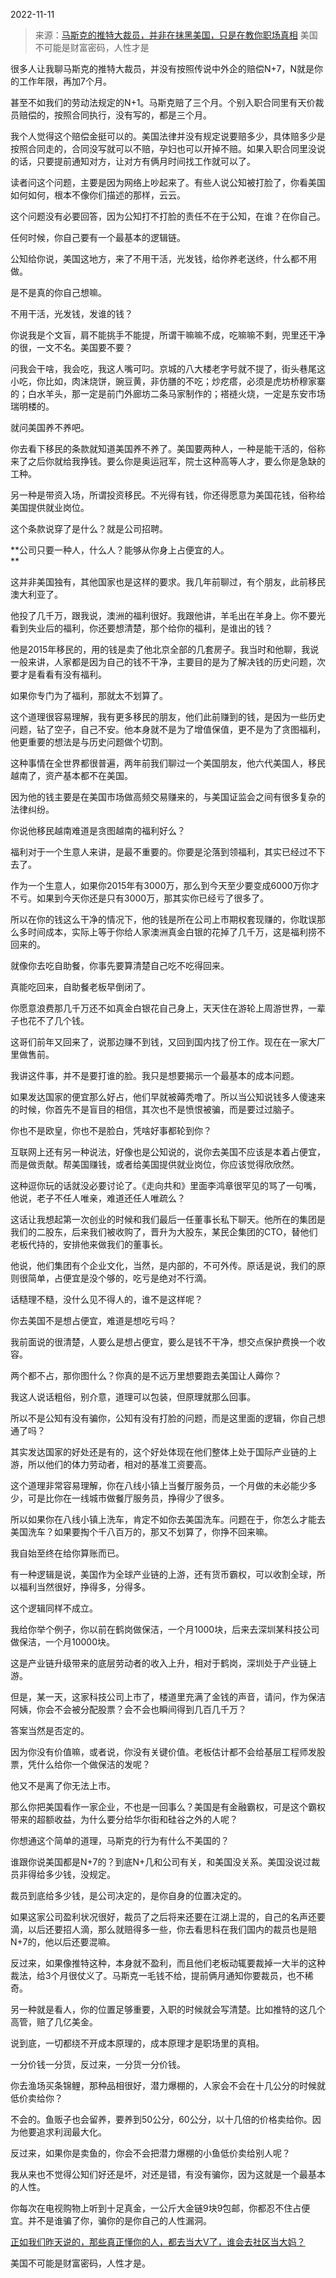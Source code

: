 2022-11-11

> 来源：[马斯克的推特大裁员，并非在抹黑美国，只是在教你职场真相](http://mp.weixin.qq.com/s?__biz=MzU0MjYwNDU2Mw==&mid=2247508607&idx=1&sn=3ebd672f6615ff082bc44bc08c9dd5e5&chksm=fb1ace03cc6d4715709a00abeb995003381907ee58c702b1e7a53ea248774441ff1f3b064078&scene=27#wechat_redirect)
> 美国不可能是财富密码，人性才是

很多人让我聊马斯克的推特大裁员，并没有按照传说中外企的赔偿N+7，N就是你的工作年限，再加7个月。  

甚至不如我们的劳动法规定的N+1。马斯克赔了三个月。个别入职合同里有天价裁员赔偿的，按照合同执行，没有写的，都是三个月。

我个人觉得这个赔偿金挺可以的。美国法律并没有规定说要赔多少，具体赔多少是按照合同走的，合同没写就可以不赔，孕妇也可以开掉不赔。如果入职合同里没说的话，只要提前通知对方，让对方有俩月时间找工作就可以了。

读者问这个问题，主要是因为网络上吵起来了。有些人说公知被打脸了，你看美国如何如何，根本不像你们描述的那样，云云。  

这个问题没有必要回答，因为公知打不打脸的责任不在于公知，在谁？在你自己。  

任何时候，你自己要有一个最基本的逻辑链。  

公知给你说，美国这地方，来了不用干活，光发钱，给你养老送终，什么都不用做。

是不是真的你自己想嘛。

不用干活，光发钱，发谁的钱？  

你说我是个文盲，肩不能挑手不能提，所谓干嘛嘛不成，吃嘛嘛不剩，兜里还干净的很，一文不名。美国要不要？  

问我会干啥，我会吃，我这人嘴可叼。京城的八大楼老字号就不提了，街头巷尾这小吃，你比如，肉沫烧饼，豌豆黄，非仿膳的不吃；炒疙瘩，必须是虎坊桥穆家寨的；白水羊头，那一定是前门外廊坊二条马家制作的；褡裢火烧，一定是东安市场瑞明楼的。  

就问美国养不养吧。  

你去看下移民的条款就知道美国养不养了。美国要两种人，一种是能干活的，俗称来了之后你就给我挣钱。要么你是奥运冠军，院士这种高等人才，要么你是急缺的工种。

另一种是带资入场，所谓投资移民。不光得有钱，你还得愿意为美国花钱，俗称给美国提供就业岗位。  

这个条款说穿了是什么？就是公司招聘。  

 **公司只要一种人，什么人？能够从你身上占便宜的人。  
**

这并非美国独有，其他国家也是这样的要求。我几年前聊过，有个朋友，此前移民澳大利亚了。  

他投了几千万，跟我说，澳洲的福利很好。我跟他讲，羊毛出在羊身上。你不要光看到失业后的福利，你还要想清楚，那个给你的福利，是谁出的钱？

他是2015年移民的，用的钱是卖了他北京全部的几套房子。我当时和他聊，我说一般来讲，人家都是因为自己的钱不干净，主要目的是为了解决钱的历史问题，次要才是看看有没有福利。  

如果你专门为了福利，那就太不划算了。

这个道理很容易理解，我有更多移民的朋友，他们此前赚到的钱，是因为一些历史问题，钻了空子，自己不安。他本身就不是为了增值保值，更不是为了贪图福利，他更重要的想法是与历史问题做个切割。  

这种事情在全世界都很普遍，两年前我们聊过一个美国朋友，他六代美国人，移民越南了，资产基本都不在美国。  

因为他的钱主要是在美国市场做高频交易赚来的，与美国证监会之间有很多复杂的法律纠纷。  

你说他移民越南难道是贪图越南的福利好么？  

福利对于一个生意人来讲，是最不重要的。你要是沦落到领福利，其实已经过不下去了。

作为一个生意人，如果你2015年有3000万，那么到今天至少要变成6000万你才不亏。如果到今天你还是只有3000万，那其实你已经亏了很多了。

所以在你的钱这么干净的情况下，他的钱是所在公司上市期权套现赚的，你耽误那么多时间成本，实际上等于你给人家澳洲真金白银的花掉了几千万，这是福利捞不回来的。

就像你去吃自助餐，你事先要算清楚自己吃不吃得回来。  

真能吃回来，自助餐老板早倒闭了。  

你愿意浪费那几千万还不如真金白银花自己身上，天天住在游轮上周游世界，一辈子也花不了几个钱。  

这哥们前年又回来了，说那边赚不到钱，又回到国内找了份工作。现在在一家大厂里做售前。

我讲这件事，并不是要打谁的脸。我只是想要揭示一个最基本的成本问题。  

如果发达国家的便宜那么好占，他们早就被薅秃噜了。所以当公知说钱多人傻速来的时候，你首先不是盲目的相信，其次也不是愤恨被骗，而是要过过脑子。

你也不是欧皇，你也不是脸白，凭啥好事都轮到你？  

互联网上还有另一种说法，好像也是公知说的，说你去美国不应该是本着占便宜，而是做贡献。帮美国赚钱，或者给美国提供就业岗位，你应该觉得欣欣然。  

这种逗你玩的话就没必要讨论了。《走向共和》里面李鸿章很罕见的骂了一句嘴，他说，老子不任人唯亲，难道还任人唯疏么？  

这话让我想起第一次创业的时候和我们最后一任董事长私下聊天。他所在的集团是我们的二股东，后来我们被收购了，晋升为大股东，某民企集团的CTO，替他们老板代持的，安排他来做我们的董事长。  

他说，他们集团有个企业文化，当然，是内部的，不可外传。原话是说，我们的原则很简单，占便宜是没个够的，吃亏是绝对不行滴。  

话糙理不糙，没什么见不得人的，谁不是这样呢？  

你去美国不是想占便宜，难道是想吃亏吗？

我前面说的很清楚，人要么是想占便宜，要么是钱不干净，想交点保护费换一个收容。

两个都不占，那你图什么？你真的是不远万里想要跑去美国让人薅你？

我这人说话粗俗，别介意，道理可以包装，但原理就那么回事。  

所以不是公知有没有骗你，公知有没有打脸的问题，而是这里面的逻辑，你自己想通了吗？  

其实发达国家的好处还是有的，这个好处体现在他们整体上处于国际产业链的上游，所以他们的体力劳动者，相对的基准工资要高。  

这个道理非常容易理解，你在八线小镇上当餐厅服务员，一个月做的未必能少多少，可是比你在一线城市做餐厅服务员，挣得少了很多。  

所以如果你在八线小镇上洗车，肯定不如你去美国洗车。问题在于，你怎么才能去美国洗车？如果要掏个千八百万的，那又不划算了，你挣不回来嘛。

我自始至终在给你算账而已。  

有一种逻辑是说，美国作为全球产业链的上游，还有货币霸权，可以收割全球，所以福利当然很好，挣得多，分得多。  

这个逻辑同样不成立。  

我给你举个例子，你以前在鹤岗做保洁，一个月1000块，后来去深圳某科技公司做保洁，一个月10000块。  

这是产业链升级带来的底层劳动者的收入上升，相对于鹤岗，深圳处于产业链上游。

但是，某一天，这家科技公司上市了，楼道里充满了金钱的声音，请问，作为保洁阿姨，你会不会被分配股票？会不会也瞬间得到几百几千万？

答案当然是否定的。  

因为你没有价值嘛，或者说，你没有关键价值。老板估计都不会给基层工程师发股票，凭什么给你一个做保洁的发呢？

他又不是离了你无法上市。  

那么你把美国看作一家企业，不也是一回事么？美国是有金融霸权，可是这个霸权带来的超额收益，为什么要分给华尔街和硅谷之外的人呢？  

你想通这个简单的道理，马斯克的行为有什么不美国的？  

谁跟你说美国都是N+7的？到底N+几和公司有关，和美国没关系。美国没说过裁员非得给多少钱，没规定。

裁员到底给多少钱，是公司决定的，是你自身的位置决定的。  

如果这家公司盈利状况很好，裁员了之后将来还要在江湖上混的，自己的名声还要滴，以后还要招人滴，那么就赔得多一些，你去看思科在我们国内的裁员也是赔N+7的，他以后还要混嘛。  

反过来，如果像推特这种，本身就不盈利，而且他们老板动辄要裁掉一大半的这种裁法，给3个月很仗义了。马斯克一毛钱不给，提前俩月通知你要裁员，也不稀奇。  

另一种就是看人，你的位置足够重要，入职的时候就会写清楚。比如推特的这几个高管，赔了几亿美金。  

说到底，一切都绕不开成本原理的，成本原理才是职场里的真相。

一分价钱一分货，反过来，一分货一分价钱。

你去渔场买条锦鲤，那种品相很好，潜力爆棚的，人家会不会在十几公分的时候就低价卖给你？

不会的。鱼贩子也会留养，要养到50公分，60公分，以十几倍的价格卖给你。因为他要追求利润最大化。

反过来，如果你是卖鱼的，你会不会把潜力爆棚的小鱼低价卖给别人呢？

我从来也不觉得公知们好还是坏，对还是错，有没有骗你，因为这就是一个最基本的人性。  

你每次在电视购物上听到十足真金，一公斤大金链9块9包邮，你都忍不住占便宜。并不是谁骗了你，骗你的是你自己的人性漏洞。

[正如我们昨天说的，那些真正懂你的人，都去当大V了，谁会去社区当大妈？](http://mp.weixin.qq.com/s?__biz=MzU0MjYwNDU2Mw==&mid=2247508600&idx=1&sn=00d21423c8cfa21275e7c1f1166e813b&chksm=fb1ace04cc6d47126dbd5c71ffd49c3c8b80f0e98b14956668454af0025797d215ae18fff19a&scene=21#wechat_redirect)

美国不可能是财富密码，人性才是。

